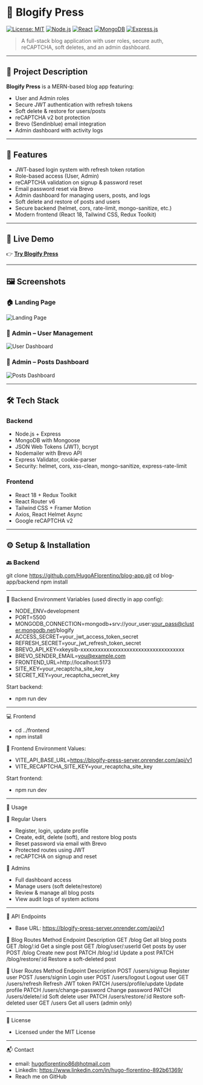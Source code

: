 # 📓 Blogify Press

[![License: MIT](https://img.shields.io/badge/License-MIT-yellow.svg)](https://opensource.org/licenses/MIT)
[![Node.js](https://img.shields.io/badge/Node.js-18%2B-green?logo=node.js)](https://nodejs.org/)
[![React](https://img.shields.io/badge/React-18%2B-blue?logo=react)](https://react.dev/)
[![MongoDB](https://img.shields.io/badge/MongoDB-4.x%2B-green?logo=mongodb)](https://www.mongodb.com/)
[![Express.js](https://img.shields.io/badge/Express.js-4.x%2B-blue?logo=express)](https://expressjs.com/)

> A full-stack blog application with user roles, secure auth, reCAPTCHA, soft deletes, and an admin dashboard.

---

## 📖 Project Description

**Blogify Press** is a MERN-based blog app featuring:

- User and Admin roles  
- Secure JWT authentication with refresh tokens  
- Soft delete & restore for users/posts  
- reCAPTCHA v2 bot protection  
- Brevo (Sendinblue) email integration  
- Admin dashboard with activity logs  

---

## 🚀 Features

- JWT-based login system with refresh token rotation  
- Role-based access (User, Admin)  
- reCAPTCHA validation on signup & password reset  
- Email password reset via Brevo  
- Admin dashboard for managing users, posts, and logs  
- Soft delete and restore of posts and users  
- Secure backend (helmet, cors, rate-limit, mongo-sanitize, etc.)  
- Modern frontend (React 18, Tailwind CSS, Redux Toolkit)

---

## 🔗 Live Demo

👉 [**Try Blogify Press**](https://blogify-press.netlify.app/)

---

## 🖼️ Screenshots

### 🏠 Landing Page  
![Landing Page](https://github.com/user-attachments/assets/00f1ad90-533f-43db-a492-0c279b4ba661)

### 👤 Admin – User Management  
![User Dashboard](https://github.com/user-attachments/assets/fbffc0e7-d44f-409a-88ba-6ee272c277dd)

### 📝 Admin – Posts Dashboard  
![Posts Dashboard](https://github.com/user-attachments/assets/b9dd6738-94be-4cda-b32b-da00a2026fdd)

---

## 🛠️ Tech Stack

### Backend

- Node.js + Express  
- MongoDB with Mongoose  
- JSON Web Tokens (JWT), bcrypt  
- Nodemailer with Brevo API  
- Express Validator, cookie-parser  
- Security: helmet, cors, xss-clean, mongo-sanitize, express-rate-limit

### Frontend

- React 18 + Redux Toolkit  
- React Router v6  
- Tailwind CSS + Framer Motion  
- Axios, React Helmet Async  
- Google reCAPTCHA v2

---

## ⚙️ Setup & Installation

### 🔙 Backend

git clone https://github.com/HugoAFlorentino/blog-app.git
cd blog-app/backend
npm install

---
🧩 Backend Environment Variables (used directly in app config):

- NODE_ENV=development
- PORT=5500
- MONGODB_CONNECTION=mongodb+srv://your_user:your_pass@cluster.mongodb.net/blogify
- ACCESS_SECRET=your_jwt_access_token_secret
- REFRESH_SECRET=your_jwt_refresh_token_secret
- BREVO_API_KEY=xkeysib-xxxxxxxxxxxxxxxxxxxxxxxxxxxxxxxxxxxx
- BREVO_SENDER_EMAIL=you@example.com
- FRONTEND_URL=http://localhost:5173
- SITE_KEY=your_recaptcha_site_key
- SECRET_KEY=your_recaptcha_secret_key

Start backend:

- npm run dev

---

💻 Frontend

- cd ../frontend
- npm install

🧩 Frontend Environment Values:

- VITE_API_BASE_URL=https://blogify-press-server.onrender.com/api/v1
- VITE_RECAPTCHA_SITE_KEY=your_recaptcha_site_key

Start frontend:

- npm run dev

---

🧪 Usage

👤 Regular Users

- Register, login, update profile
- Create, edit, delete (soft), and restore blog posts
- Reset password via email with Brevo
- Protected routes using JWT
- reCAPTCHA on signup and reset

👑 Admins

- Full dashboard access
- Manage users (soft delete/restore)
- Review & manage all blog posts
- View audit logs of system actions

---

📡 API Endpoints
- Base URL: https://blogify-press-server.onrender.com/api/v1

📘 Blog Routes
Method	Endpoint	             Description
GET	    /blog	                 Get all blog posts
GET	    /blog/:id	             Get a single post
GET	    /blog/user/:userId	   Get posts by user
POST	  /blog	                 Create new post
PATCH	  /blog/:id	             Update a post
PATCH	  /blog/restore/:id	     Restore a soft-deleted post

👥 User Routes
Method	Endpoint	               Description
POST	  /users/signup	           Register user
POST	  /users/signin	           Login user
POST	  /users/logout	           Logout user
GET	    /users/refresh	         Refresh JWT token
PATCH	  /users/profile/update	   Update profile
PATCH	  /users/change-password	 Change password
PATCH	  /users/delete/:id	       Soft delete user
PATCH	  /users/restore/:id	     Restore soft-deleted user
GET	    /users	                 Get all users (admin only)

---

📜 License

- Licensed under the MIT License

---

📬 Contact

- email: hugoflorentino86@hotmail.com
- LinkedIn: https://www.linkedin.com/in/hugo-florentino-892b61369/
- Reach me on GitHub 




